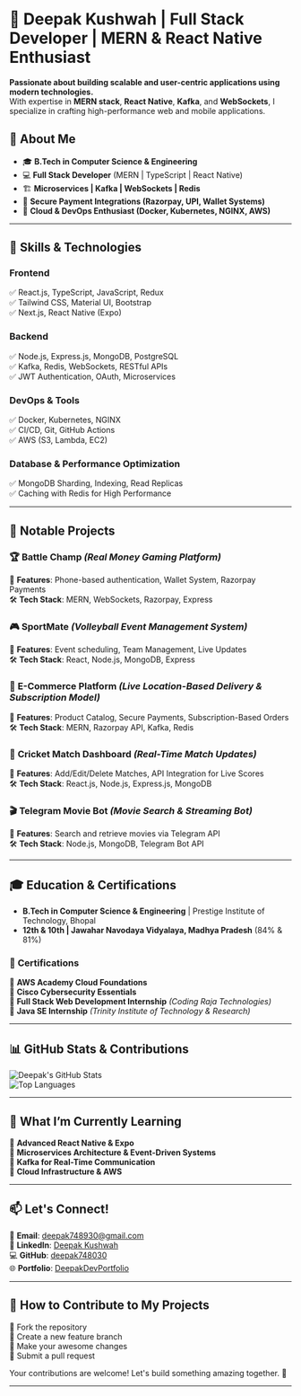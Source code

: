 # 🚀 **Deepak Kushwah** | Full Stack Developer | MERN & React Native Enthusiast  

**Passionate about building scalable and user-centric applications using modern technologies.**  
With expertise in **MERN stack**, **React Native**, **Kafka**, and **WebSockets**, I specialize in crafting high-performance web and mobile applications.  

## 🌟 **About Me**  

- 🎓 **B.Tech in Computer Science & Engineering**  
- 💻 **Full Stack Developer** (MERN | TypeScript | React Native)  
- 🏗 **Microservices | Kafka | WebSockets | Redis**  
- 🔐 **Secure Payment Integrations (Razorpay, UPI, Wallet Systems)**  
- 🚀 **Cloud & DevOps Enthusiast (Docker, Kubernetes, NGINX, AWS)**  

---

## 🔧 **Skills & Technologies**  

### **Frontend**  
✅ React.js, TypeScript, JavaScript, Redux  
✅ Tailwind CSS, Material UI, Bootstrap  
✅ Next.js, React Native (Expo)  

### **Backend**  
✅ Node.js, Express.js, MongoDB, PostgreSQL  
✅ Kafka, Redis, WebSockets, RESTful APIs  
✅ JWT Authentication, OAuth, Microservices  

### **DevOps & Tools**  
✅ Docker, Kubernetes, NGINX  
✅ CI/CD, Git, GitHub Actions  
✅ AWS (S3, Lambda, EC2)  

### **Database & Performance Optimization**  
✅ MongoDB Sharding, Indexing, Read Replicas  
✅ Caching with Redis for High Performance  

---

## 🚀 **Notable Projects**  

### 🏆 **Battle Champ** *(Real Money Gaming Platform)*  
📌 **Features**: Phone-based authentication, Wallet System, Razorpay Payments  
🛠 **Tech Stack**: MERN, WebSockets, Razorpay, Express  

### 🎮 **SportMate** *(Volleyball Event Management System)*  
📌 **Features**: Event scheduling, Team Management, Live Updates  
🛠 **Tech Stack**: React, Node.js, MongoDB, Express  

### 🛒 **E-Commerce Platform** *(Live Location-Based Delivery & Subscription Model)*  
📌 **Features**: Product Catalog, Secure Payments, Subscription-Based Orders  
🛠 **Tech Stack**: MERN, Razorpay API, Kafka, Redis  

### 🏏 **Cricket Match Dashboard** *(Real-Time Match Updates)*  
📌 **Features**: Add/Edit/Delete Matches, API Integration for Live Scores  
🛠 **Tech Stack**: React.js, Node.js, Express.js, MongoDB  

### 🎬 **Telegram Movie Bot** *(Movie Search & Streaming Bot)*  
📌 **Features**: Search and retrieve movies via Telegram API  
🛠 **Tech Stack**: Node.js, MongoDB, Telegram Bot API  

---

## 🎓 **Education & Certifications**  

- **B.Tech in Computer Science & Engineering** | Prestige Institute of Technology, Bhopal  
- **12th & 10th | Jawahar Navodaya Vidyalaya, Madhya Pradesh** (84% & 81%)  

### 📜 **Certifications**  
📌 **AWS Academy Cloud Foundations**  
📌 **Cisco Cybersecurity Essentials**  
📌 **Full Stack Web Development Internship** *(Coding Raja Technologies)*  
📌 **Java SE Internship** *(Trinity Institute of Technology & Research)*  

---

## 📊 **GitHub Stats & Contributions**  

![Deepak's GitHub Stats](https://github-readme-stats.vercel.app/api?username=deepak748030&show_icons=true&count_private=true&theme=radical)  
![Top Languages](https://github-readme-stats.vercel.app/api/top-langs/?username=deepak748030&layout=compact&theme=radical)  

---

## 🌱 **What I’m Currently Learning**  

📌 **Advanced React Native & Expo**  
📌 **Microservices Architecture & Event-Driven Systems**  
📌 **Kafka for Real-Time Communication**  
📌 **Cloud Infrastructure & AWS**  

---

## 📫 **Let's Connect!**  

📩 **Email**: [deepak748930@gmail.com](mailto:deepak748930@gmail.com)  
🔗 **LinkedIn**: [Deepak Kushwah](https://www.linkedin.com/in/deepak-kushwah-43b23a259)  
💻 **GitHub**: [deepak748030](https://github.com/deepak748030)  
🌐 **Portfolio**: [DeepakDevPortfolio](https://portfolio-8bh8.vercel.app/)  

---

## 🤝 **How to Contribute to My Projects**  

🚀 Fork the repository  
🚀 Create a new feature branch  
🚀 Make your awesome changes  
🚀 Submit a pull request  

Your contributions are welcome! Let's build something amazing together. 🎉  

---
